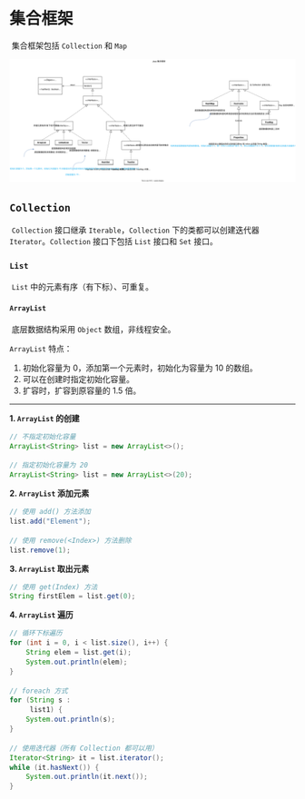 # 集合框架

​	集合框架包括 `Collection` 和 `Map`

![Java集合框架.drawio](集合框架.assets/Java集合框架.drawio.svg)

## `Collection`

​	`Collection` 接口继承 `Iterable`，`Collection` 下的类都可以创建迭代器 `Iterator`。`Collection` 接口下包括 `List` 接口和 `Set` 接口。

### `List`

​	`List` 中的元素有序（有下标）、可重复。

#### `ArrayList`

​	底层数据结构采用 `Object` 数组，非线程安全。

`ArrayList` 特点：

1. 初始化容量为 0，添加第一个元素时，初始化为容量为 10 的数组。
2. 可以在创建时指定初始化容量。
3. 扩容时，扩容到原容量的 1.5 倍。

---

**1. `ArrayList` 的创建**

```Java
// 不指定初始化容量
ArrayList<String> list = new ArrayList<>();

// 指定初始化容量为 20
ArrayList<String> list = new ArrayList<>(20);
```

**2. `ArrayList` 添加元素**

```Java
// 使用 add() 方法添加
list.add("Element");

// 使用 remove(<Index>) 方法删除
list.remove(1);
```

**3. `ArrayList` 取出元素**

```java
// 使用 get(Index) 方法
String firstElem = list.get(0);
```

**4. `ArrayList` 遍历**

```java
// 循环下标遍历
for (int i = 0, i < list.size(), i++) {
    String elem = list.get(i);
    System.out.println(elem);
}

// foreach 方式
for (String s :
     list1) {
    System.out.println(s);
}

// 使用迭代器（所有 Collection 都可以用）
Iterator<String> it = list.iterator();
while (it.hasNext()) {
    System.out.println(it.next());
}
```

